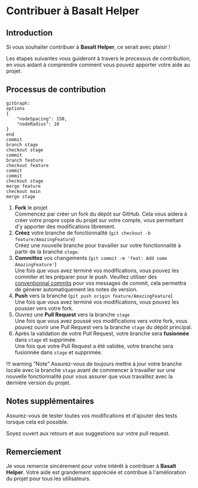 # **Contribuer à Basalt Helper**

## **Introduction**

Si vous souhaiter contribuer à **Basalt Helper**, ce serait avec plaisir !

Les étapes suivantes vous guideront à travers le processus de contribution, en vous aidant à comprendre comment vous pouvez apporter votre aide au projet.

## **Processus de contribution**

```mermaid
gitGraph:
options
{
    "nodeSpacing": 150,
    "nodeRadius": 10
}
end
commit
branch stage
checkout stage
commit
branch feature
checkout feature
commit
commit
checkout stage
merge feature
checkout main
merge stage
```

1. **Fork** le projet  
   Commencez par créer un fork du dépôt sur GitHub. Cela vous aidera à créer votre propre copie du projet sur votre compte, vous permettant d'y apporter des modifications librement.
2. **Créez** votre branche de fonctionnalité (`git checkout -b feature/AmazingFeature`)  
    Créez une nouvelle branche pour travailler sur votre fonctionnalité à partir de la branche `stage`.
3. **Committez** vos changements (`git commit -m 'feat: Add some AmazingFeature'`)  
    Une fois que vous avez terminé vos modifications, vous pouvez les commiter et les préparer pour le push.
    Veuillez utiliser des [conventionnal commits](https://www.conventionalcommits.org/en/v1.0.0/) pour vos messages de commit, cela permettra de générer automatiquement les notes de version.
4. **Push** vers la branche (`git push origin feature/AmazingFeature`)  
    Une fois que vous avez terminé vos modifications, vous pouvez les pousser vers votre fork.
5. Ouvrez une **Pull Request** vers la branche `stage`  
    Une fois que vous avez poussé vos modifications vers votre fork, vous pouvez ouvrir une Pull Request vers la branche `stage` du dépôt principal.
6. Après la validation de votre Pull Request, votre branche sera **fusionnée** dans `stage` et supprimée.  
    Une fois que votre Pull Request a été validée, votre branche sera fusionnée dans `stage` et supprimée.


!!! warning "Note"
    Assurez-vous de toujours mettre à jour votre branche locale avec la branche `stage` avant de commencer à travailler sur une nouvelle fonctionnalité pour vous assurer que vous travaillez avec la dernière version du projet.

## **Notes supplémentaires**

Assurez-vous de tester toutes vos modifications et d'ajouter des tests lorsque cela est possible.  

Soyez ouvert aux retours et aux suggestions sur votre pull request.

## **Remerciement**

Je vous remercie sincèrement pour votre intérêt à contribuer à **Basalt Helper**. Votre aide est grandement appréciée et contribue à l'amélioration du projet pour tous les utilisateurs.